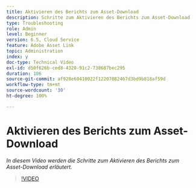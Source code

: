 ```yaml
---
title: Aktivieren des Berichts zum Asset-Download
description: Schritte zum Aktivieren des Berichts zum Asset-Download
type: Troubleshooting
role: Admin
level: Beginner
version: 6.5, Cloud Service
feature: Adobe Asset Link
topic: Administration
index: y
doc-type: Technical Video
exl-id: d50f626b-ced8-4320-91c2-738687bec295
duration: 106
source-git-commit: af928e60410022f12207082467d3bd9b818af59d
workflow-type: tm+mt
source-wordcount: '30'
ht-degree: 100%

---
```


# Aktivieren des Berichts zum Asset-Download

*In diesem Video werden die Schritte zum Aktivieren des Berichts zum Asset-Download erläutert.*

>[!VIDEO](https://video.tv.adobe.com/v/335463?quality=12&learn=on)
